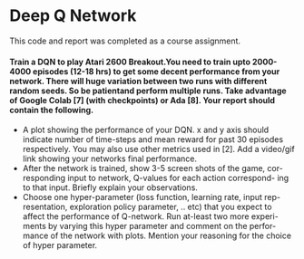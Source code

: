 # Deep Q Network 
This code and report was completed as a course assignment. 

#### Train a DQN to play Atari 2600 Breakout.You need to train upto 2000-4000 episodes (12-18 hrs) to get some decent performance from your network. There will huge variation between two runs with different random seeds. So be patientand perform multiple runs. Take advantage of Google Colab [7] (with checkpoints) or Ada [8]. Your report should contain the following.
- A plot showing the performance of your DQN. x and y axis should
indicate number of time-steps and mean reward for past 30 episodes
respectively. You may also use other metrics used in [2]. Add a
video/gif link showing your networks final performance.
- After the network is trained, show 3-5 screen shots of the game, cor-
responding input to network, Q-values for each action correspond-
ing to that input. Briefly explain your observations.
- Choose one hyper-parameter (loss function, learning rate, input rep-
resentation, exploration policy parameter, .. etc) that you expect to
affect the performance of Q-network. Run at-least two more experi-
ments by varying this hyper parameter and comment on the perfor-
mance of the network with plots. Mention your reasoning for the
choice of hyper parameter.
